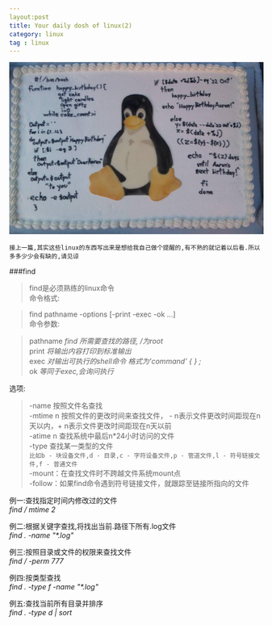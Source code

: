 ```yaml
---
layout:post
title: Your daily dosh of linux(2)
category: linux
tag : linux
---
```

<img src="/img/in-post/linux.jpg">

`接上一篇,其实这些linux的东西写出来是想给我自己做个提醒的,有不熟的就记着以后看.所以多多少少会有缺的,请见谅`  

###find  
>find是必须熟练的linux命令  
命令格式:  

>find pathname -options [-print -exec -ok ...]   
命令参数:  

>pathname *find 所需要查找的路径, /为root*  
>print *将输出内容打印到标准输出*  
>exec *对输出可执行的shell命令 格式为'command' {  } ;*  
>ok *等同于exec,会询问执行*  

选项:  
>-name 按照文件名查找  
>-mtime n 按照文件的更改时间来查找文件， - n表示文件更改时间距现在n天以内，+ n表示文件更改时间距现在n天以前  
>-atime n 查找系统中最后n\*24小时访问的文件  
>-type  查找某一类型的文件  
`比如b - 块设备文件,d - 目录,c - 字符设备文件,p - 管道文件,l - 符号链接文件,f - 普通文件`  
>-mount：在查找文件时不跨越文件系统mount点  
>-follow：如果find命令遇到符号链接文件，就跟踪至链接所指向的文件  

例一:查找指定时间内修改过的文件  
*find / mtime 2*  

例二:根据关键字查找,将找出当前.路径下所有.log文件  
*find . -name "\*.log"*  

例三:按照目录或文件的权限来查找文件  
*find / -perm 777*  

例四:按类型查找  
*find . -type f -name "\*.log"*  

例五:查找当前所有目录并排序  
*find . -type d | sort*  

  


 
